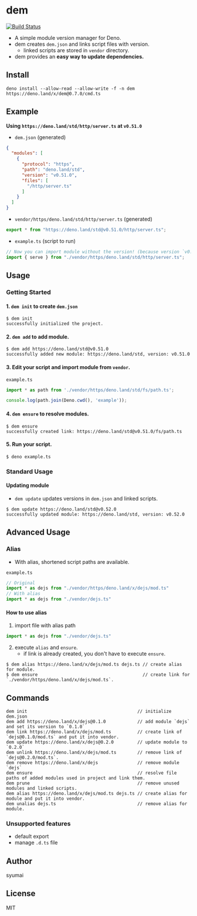 # dem

[![Build Status](https://github.com/syumai/dem/workflows/test/badge.svg?branch=master)](https://github.com/syumai/dem/actions)

- A simple module version manager for Deno.
- dem creates `dem.json` and links script files with version.
  - linked scripts are stored in `vendor` directory.
- dem provides an **easy way to update dependencies.**

## Install

```console
deno install --allow-read --allow-write -f -n dem https://deno.land/x/dem@0.7.0/cmd.ts
```

## Example

**Using `https://deno.land/std/http/server.ts` at `v0.51.0`**

- `dem.json` (generated)

```json
{
  "modules": [
    {
      "protocol": "https",
      "path": "deno.land/std",
      "version": "v0.51.0",
      "files": [
        "/http/server.ts"
      ]
    }
  ]
}
```

- `vendor/https/deno.land/std/http/server.ts` (generated)

```ts
export * from "https://deno.land/std@v0.51.0/http/server.ts";
```

- `example.ts` (script to run)

```ts
// Now you can import module without the version! (because version `v0.51.0` is stored in linked script)
import { serve } from "./vendor/https/deno.land/std/http/server.ts";
```

## Usage

### Getting Started

#### 1. `dem init` to create `dem.json`

```console
$ dem init
successfully initialized the project.
```

#### 2. `dem add` to add module.

```console
$ dem add https://deno.land/std@v0.51.0
successfully added new module: https://deno.land/std, version: v0.51.0
```

#### 3. Edit your script and import module from `vendor`.

`example.ts`

```ts
import * as path from './vendor/https/deno.land/std/fs/path.ts';

console.log(path.join(Deno.cwd(), 'example'));
```

#### 4. `dem ensure` to resolve modules.

```console
$ dem ensure
successfully created link: https://deno.land/std@v0.51.0/fs/path.ts
```

#### 5. Run your script.

```console
$ deno example.ts
```

### Standard Usage

#### Updating module

* `dem update` updates versions in `dem.json` and linked scripts.

```console
$ dem update https://deno.land/std@v0.52.0
successfully updated module: https://deno.land/std, version: v0.52.0
```

## Advanced Usage

### Alias

* With alias, shortened script paths are available.

`example.ts`

```ts
// Original
import * as dejs from "./vendor/https/deno.land/x/dejs/mod.ts"
// With alias
import * as dejs from "./vendor/dejs.ts"
```

#### How to use alias

1. import file with alias path

```ts
import * as dejs from "./vendor/dejs.ts"
```

2. execute `alias` and `ensure`.
   - if link is already created, you don't have to execute `ensure`.

```console
$ dem alias https://deno.land/x/dejs/mod.ts dejs.ts // create alias for module.
$ dem ensure                                        // create link for `./vendor/https/deno.land/x/dejs/mod.ts`.
```

## Commands

```console
dem init                                          // initialize dem.json
dem add https://deno.land/x/dejs@0.1.0            // add module `dejs` and set its version to `0.1.0`
dem link https://deno.land/x/dejs/mod.ts          // create link of `dejs@0.1.0/mod.ts` and put it into vendor.
dem update https://deno.land/x/dejs@0.2.0         // update module to `0.2.0`
dem unlink https://deno.land/x/dejs/mod.ts        // remove link of `dejs@0.2.0/mod.ts`.
dem remove https://deno.land/x/dejs               // remove module `dejs`
dem ensure                                        // resolve file paths of added modules used in project and link them.
dem prune                                         // remove unused modules and linked scripts.
dem alias https://deno.land/x/dejs/mod.ts dejs.ts // create alias for module and put it into vendor.
dem unalias dejs.ts                               // remove alias for module.
```

### Unsupported features

- default export
- manage `.d.ts` file

## Author

syumai

## License

MIT
